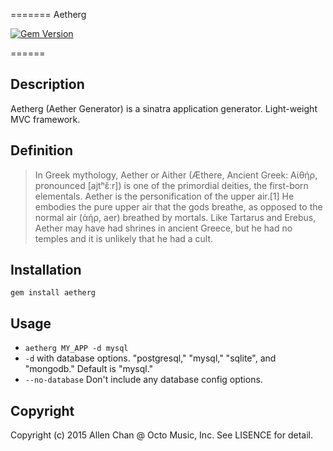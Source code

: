 =======
Aetherg

[![Gem Version](https://badge.fury.io/rb/aetherg.svg)](https://badge.fury.io/rb/aetherg)

======

Description
-----------

Aetherg (Aether Generator) is a sinatra application generator. Light-weight MVC framework.

Definition
----------

> In Greek mythology, Aether or Aither (Æthere, Ancient Greek: Αἰθήρ, pronounced [ajtʰɛ̌ːr]) is one of the primordial deities, the first-born elementals. Aether is the personification of the upper air.[1] He embodies the pure upper air that the gods breathe, as opposed to the normal air (ἀήρ, aer) breathed by mortals. Like Tartarus and Erebus, Aether may have had shrines in ancient Greece, but he had no temples and it is unlikely that he had a cult.

Installation
-----
`gem install aetherg`

Usage
-----
* `aetherg MY_APP -d mysql`
* `-d` with database options. "postgresql," "mysql," "sqlite",
   and "mongodb." Default is "mysql."
* `--no-database` Don't include any database config options.

Copyright
-----
Copyright (c) 2015 Allen Chan @ Octo Music, Inc. See LISENCE for detail.

